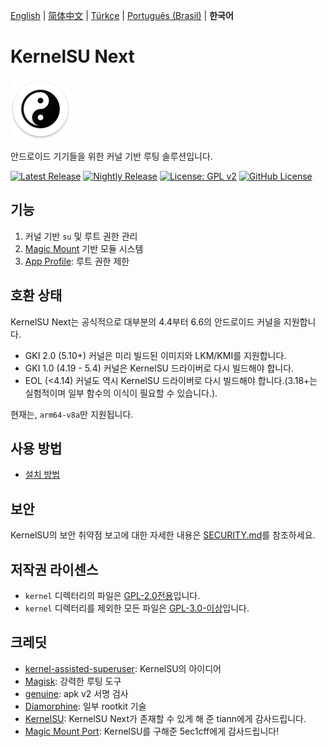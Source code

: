 [English](README.md) | [简体中文](README_CN.md) | [Türkçe](README_TR.md) | [Português (Brasil)](README_PT-BR.md) | **한국어**

# KernelSU Next

<img src="/assets/kernelsu_next.png" style="width: 96px;" alt="logo">

안드로이드 기기들을 위한 커널 기반 루팅 솔루션입니다.

[![Latest Release](https://img.shields.io/github/v/release/rifsxd/KernelSU-Next?label=Release&logo=github)](https://github.com/rifsxd/KernelSU-Next/releases/latest)
[![Nightly Release](https://img.shields.io/badge/Nightly%20Release-gray?logo=hackthebox&logoColor=fff)](https://nightly.link/rifsxd/KernelSU-Next/workflows/build-manager/next/manager)
[![License: GPL v2](https://img.shields.io/badge/License-GPL%20v2-orange.svg?logo=gnu)](https://www.gnu.org/licenses/old-licenses/gpl-2.0.en.html)
[![GitHub License](https://img.shields.io/github/license/rifsxd/KernelSU-Next?logo=gnu)](/LICENSE)

## 기능

1. 커널 기반 `su` 및 루트 권한 관리
2. [Magic Mount](https://github.com/topjohnwu/Magisk/blob/c512496847d182526f2043295ecfd275398eccac/docs/releases/26100.md#new-magic-mount-implementation) 기반 모듈 시스템
3. [App Profile](https://kernelsu.org/guide/app-profile.html): 루트 권한 제한

## 호환 상태

KernelSU Next는 공식적으로 대부분의 4.4부터 6.6의 안드로이드 커널을 지원합니다.
 - GKI 2.0 (5.10+) 커널은 미리 빌드된 이미지와 LKM/KMI를 지원합니다.
 - GKI 1.0 (4.19 - 5.4) 커널은 KernelSU 드라이버로 다시 빌드해야 합니다.
 - EOL (<4.14) 커널도 역시 KernelSU 드라이버로 다시 빌드해야 합니다.(3.18+는 실험적이며 일부 함수의 이식이 필요할 수 있습니다.).

현재는, `arm64-v8a`만 지원됩니다.

## 사용 방법

- [설치 방법](https://rifsxd.github.io/KernelSU-Next/)

## 보안

KernelSU의 보안 취약점 보고에 대한 자세한 내용은 [SECURITY.md](/SECURITY.md)를 참조하세요.

## 저작권 라이센스

- `kernel` 디렉터리의 파일은 [GPL-2.0전용](https://www.gnu.org/licenses/old-licenses/gpl-2.0.en.html)입니다.
- `kernel` 디렉터리를 제외한 모든 파일은 [GPL-3.0-이상](https://www.gnu.org/licenses/gpl-3.0.html)입니다.

## 크레딧

- [kernel-assisted-superuser](https://git.zx2c4.com/kernel-assisted-superuser/about/): KernelSU의 아이디어
- [Magisk](https://github.com/topjohnwu/Magisk): 강력한 루팅 도구
- [genuine](https://github.com/brevent/genuine/): apk v2 서명 검사
- [Diamorphine](https://github.com/m0nad/Diamorphine): 일부 rootkit 기술
- [KernelSU](https://github.com/tiann/KernelSU): KernelSU Next가 존재할 수 있게 해 준 tiann에게 감사드립니다.
- [Magic Mount Port](https://github.com/5ec1cff/KernelSU/blob/main/userspace/ksud/src/magic_mount.rs): KernelSU를 구해준 5ec1cff에게 감사드립니다!
